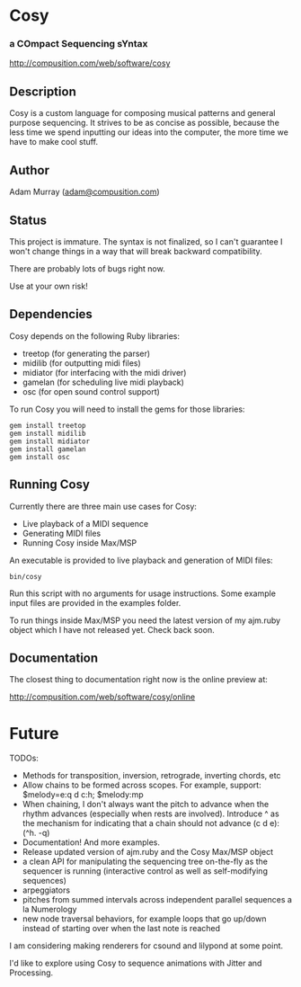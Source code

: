 #              Cosy 
###  a COmpact Sequencing sYntax

<http://compusition.com/web/software/cosy>   


## Description ##

Cosy is a custom language for composing musical patterns and
general purpose sequencing. It strives to be as concise as possible, because
the less time we spend inputting our ideas into the computer, the more time
we have to make cool stuff.

  
## Author ##

Adam Murray (adam@compusition.com)


## Status ##

This project is immature. The syntax is not finalized, so I can't guarantee
I won't change things in a way that will break backward compatibility.

There are probably lots of bugs right now. 

Use at your own risk!


## Dependencies ##

Cosy depends on the following Ruby libraries:

*  treetop (for generating the parser)
*  midilib (for outputting midi files)
*  midiator (for interfacing with the midi driver)
*  gamelan (for scheduling live midi playback)
*  osc (for open sound control support)

To run Cosy you will need to install the gems for those libraries:

	gem install treetop
	gem install midilib
	gem install midiator
	gem install gamelan
	gem install osc	
	
	
## Running Cosy ##

Currently there are three main use cases for Cosy:

* Live playback of a MIDI sequence
* Generating MIDI files
* Running Cosy inside Max/MSP

An executable is provided to live playback and generation of MIDI files:

	bin/cosy
	
Run this script with no arguments for usage instructions.
Some example input files are provided in the examples folder. 

To run things inside Max/MSP you need the latest
version of my ajm.ruby object which I have not released yet. 
Check back soon.


## Documentation ##

The closest thing to documentation right now is the online preview at: 

<http://compusition.com/web/software/cosy/online>


# Future

TODOs:

* Methods for transposition, inversion, retrograde, inverting chords, etc
* Allow chains to be formed across scopes. For example, support:<br/>
  $melody=e:q d c:h; $melody:mp
* When chaining, I don't always want the pitch to advance when the
  rhythm advances (especially when rests are involved). 
  Introduce ^ as the mechanism for indicating that a chain should not advance 
  (c d e):(^h. -q)
* Documentation! And more examples.
* Release updated version of ajm.ruby and the Cosy Max/MSP object
* a clean API for manipulating the sequencing tree on-the-fly as the sequencer is running
  (interactive control as well as self-modifying sequences)
* arpeggiators
* pitches from summed intervals across independent parallel sequences a la Numerology
* new node traversal behaviors, for example loops that go up/down instead of starting over when the
  last note is reached

I am considering making renderers for csound and lilypond at some point.

I'd like to explore using Cosy to sequence animations with Jitter and Processing.

